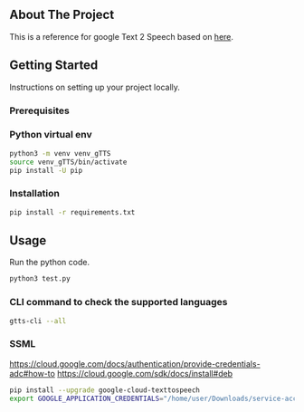 <!-- ABOUT THE PROJECT -->
## About The Project
This is a reference for google Text 2 Speech based on [here](https://gtts.readthedocs.io/en/latest/).


<!-- GETTING STARTED -->
## Getting Started

Instructions on setting up your project locally.

### Prerequisites

### Python virtual env

  ```sh
  python3 -m venv venv_gTTS
  source venv_gTTS/bin/activate
  pip install -U pip
  ```

### Installation

  ```sh
  pip install -r requirements.txt
  ```


<!-- USAGE EXAMPLES -->
## Usage

Run the python code.
  ```sh
  python3 test.py
  ```

### CLI command to check the supported languages

  ```sh
  gtts-cli --all
  ```

### SSML
https://cloud.google.com/docs/authentication/provide-credentials-adc#how-to
https://cloud.google.com/sdk/docs/install#deb

  ```sh
  pip install --upgrade google-cloud-texttospeech
  export GOOGLE_APPLICATION_CREDENTIALS="/home/user/Downloads/service-account-file.json"
  ```
